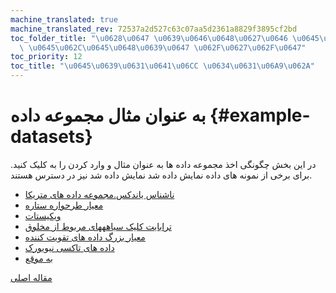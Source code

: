 ```yaml
---
machine_translated: true
machine_translated_rev: 72537a2d527c63c07aa5d2361a8829f3895cf2bd
toc_folder_title: "\u0628\u0647 \u0639\u0646\u0648\u0627\u0646 \u0645\u062B\u0627\u0644\
  \ \u0645\u062C\u0645\u0648\u0639\u0647 \u062F\u0627\u062F\u0647"
toc_priority: 12
toc_title: "\u0645\u0639\u0631\u0641\u06CC \u0634\u0631\u06A9\u062A"
---
```


# به عنوان مثال مجموعه داده {#example-datasets}

در این بخش چگونگی اخذ مجموعه داده ها به عنوان مثال و وارد کردن را به کلیک کنید.
برای برخی از نمونه های داده نمایش داده شد نمایش داده شد نیز در دسترس هستند.

-   [ناشناس یاندکس.مجموعه داده های متریکا](metrica.md)
-   [معیار طرحواره ستاره](star-schema.md)
-   [ویکیستات](wikistat.md)
-   [ترابایت کلیک سیاهههای مربوط از مخلوق](criteo.md)
-   [معیار بزرگ داده های تقویت کننده](amplab-benchmark.md)
-   [داده های تاکسی نیویورک](nyc-taxi.md)
-   [به موقع](ontime.md)

[مقاله اصلی](https://clickhouse.tech/docs/en/getting_started/example_datasets) <!--hide-->
